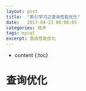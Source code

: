 ```yaml
---
layout: post
title:  "索引学习之查询性能优化"
date:   2017-04-23 00:06:05
categories: 技术
tags: mysql
excerpt: 查询性能优化
---
```



* content
{:toc}



# 查询优化

